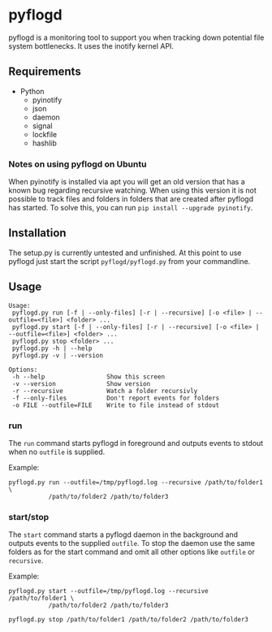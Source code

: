 # pyflogd

pyflogd is a monitoring tool to support you when tracking down 
potential file system bottlenecks. It uses the inotify kernel API.

## Requirements

- Python
  - pyinotify
  - json
  - daemon
  - signal
  - lockfile
  - hashlib

### Notes on using pyflogd on Ubuntu

When pyinotify is installed via apt you will get an old version that has a 
known bug regarding recursive watching. When using this version it is not 
possible to track files and folders in folders that are created after pyflogd 
has started. To solve this, you can run `pip install --upgrade pyinotify`.

## Installation

The setup.py is currently untested and unfinished. At this point to use 
pyflogd just start the script `pyflogd/pyflogd.py` from your commandline. 

## Usage

```
Usage:
 pyflogd.py run [-f | --only-files] [-r | --recursive] [-o <file> | --outfile=<file>] <folder> ...
 pyflogd.py start [-f | --only-files] [-r | --recursive] [-o <file> | --outfile=<file>] <folder> ...
 pyflogd.py stop <folder> ...
 pyflogd.py -h | --help
 pyflogd.py -v | --version

Options:
 -h --help                 Show this screen
 -v --version              Show version
 -r --recursive            Watch a folder recursivly
 -f --only-files           Don't report events for folders
 -o FILE --outfile=FILE    Write to file instead of stdout
```

### run

The `run` command starts pyflogd in foreground and outputs events to 
stdout when no `outfile` is supplied. 

Example:
```
pyflogd.py run --outfile=/tmp/pyflogd.log --recursive /path/to/folder1 \
           /path/to/folder2 /path/to/folder3
```

### start/stop

The `start` command starts a pyflogd daemon in the background and outputs 
events to the supplied `outfile`. To stop the daemon use the same folders
as for the start command and omit all other options like `outfile` or 
`recursive`.

Example:
```
pyflogd.py start --outfile=/tmp/pyflogd.log --recursive /path/to/folder1 \
           /path/to/folder2 /path/to/folder3

pyflogd.py stop /path/to/folder1 /path/to/folder2 /path/to/folder3
```
